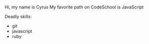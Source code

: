 Hi, my name is Cyrus
My favorite path on CodeSchool is JavaScript

Deadly skills:
* git
* javascript
* ruby
